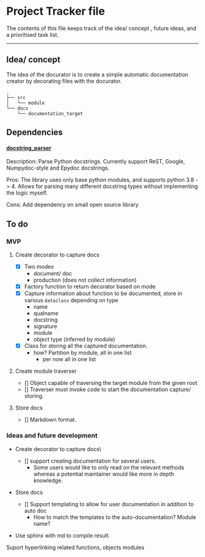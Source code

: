 # Project Tracker file

The contents of this file keeps track of the idea/ concept , future ideas, and a prioritised task list.



---

## Idea/ concept

The idea of the docurator is to create a simple automatic documentation creator by decorating files with the docurator. 

```
.
├── src
│   └── module
└── docs
    └── documentation_target
```


## Dependencies

#### [docstring_parser](https://pypi.org/project/docstring_parser/)
Description:  Parse Python docstrings. Currently support ReST, Google, Numpydoc-style and Epydoc docstrings.

Pros: The library uses only base python modules, and supports python 3.8 -> 4. Allows for parsing many different docstring types without implementing the logic myself.

Cons: Add dependency on small open source library


## To do

### MVP

1. Create decorator to capture docs

    - [x] Two modes
        - document/ doc
        - production (does not collect information)
    - [x] Factory function to return decorator based on mode
    - [x] Capture information about function to be documented, store in various `dataclass` depending on type
        -  name
        -  qualname
        -  docstring
        -  signature
        -  module 
        -  object type (inferred by module)
    - [x] Class for storing all the captured documentation. 
        - how? Partition by module, all in one list
            - per now all in one list



2. Create module traverser

    - [] Object capable of traversing the target module from the given root
    - [] Traverser must invoke code to start the documentation capture/ storing.


3. Store docs
    
    - [] Markdown format.


### Ideas and future development

* Create decorator to capture docs\
    - [] support creating documentation for several users.
        - Some users would like to only read on the relevant methods whereas a potential maintainer would like more in depth knowledge.

* Store docs
    
    - [] Support templating to allow for user documentation in addition to auto doc
        - How to match the templates to the auto-documentation? Module name?

* Use sphinx with md to compile result. 

Suport hyperlinking related functions, objects modules
